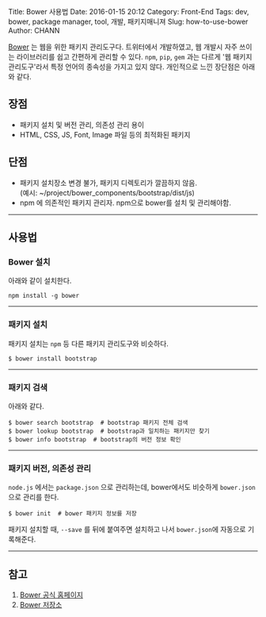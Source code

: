 Title: Bower 사용법
Date: 2016-01-15 20:12
Category: Front-End
Tags: dev, bower, package manager, tool, 개발, 패키지매니져
Slug: how-to-use-bower
Author: CHANN
<!--Summary: -->

[Bower](http://bower.io) 는 웹을 위한 패키지 관리도구다. 트위터에서 개발하였고, 웹 개발시 자주 쓰이는 라이브러리를 쉽고 간편하게 관리할 수 있다. `npm`, `pip`, `gem` 과는 다르게 '웹 패키지 관리도구'라서 특정 언어의 종속성을 가지고 있지 않다. 개인적으로 느낀 장단점은 아래와 같다.

## 장점
* 패키지 설치 및 버전 관리, 의존성 관리 용이
* HTML, CSS, JS, Font, Image 파일 등의 최적화된 패키지

## 단점
* 패키지 설치장소 변경 불가, 패키지 디렉토리가 깔끔하지 않음.  
(예시: ~/project/bower_components/bootstrap/dist/js)
* npm 에 의존적인 패키지 관리자. npm으로 bower를 설치 및 관리해야함.

------

## 사용법
### Bower 설치
아래와 같이 설치한다.

```shell
npm install -g bower
```

------

### 패키지 설치
패키지 설치는 `npm` 등 다른 패키지 관리도구와 비슷하다.

```shell
$ bower install bootstrap
```

----

### 패키지 검색
아래와 같다.

```shell
$ bower search bootstrap  # bootstrap 패키지 전체 검색
$ bower lookup bootstrap  # bootstrap과 일치하는 패키지만 찾기
$ bower info bootstrap  # bootstrap의 버전 정보 확인
```

----

### 패키지 버전, 의존성 관리
`node.js` 에서는 `package.json` 으로 관리하는데, bower에서도 비슷하게 `bower.json` 으로 관리를 한다.

```shell
$ bower init  # bower 패키지 정보를 저장
```

패키지 설치할 때, `--save` 를 뒤에 붙여주면 설치하고 나서 `bower.json`에 자동으로 기록해준다.

----

## 참고
1. [Bower 공식 홈페이지](http://bower.io)
2. [Bower 저장소](https://github.com/bower/bower)
